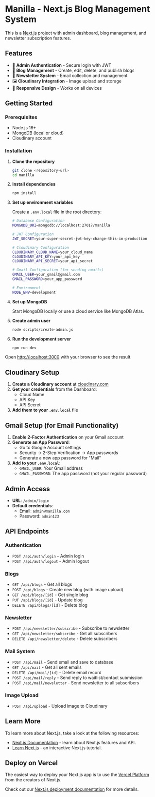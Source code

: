 # Manilla - Next.js Blog Management System

This is a [Next.js](https://nextjs.org) project with admin dashboard, blog management, and newsletter subscription features.

## Features

- 🔐 **Admin Authentication** - Secure login with JWT
- 📝 **Blog Management** - Create, edit, delete, and publish blogs
- 📧 **Newsletter System** - Email collection and management
- 🖼️ **Cloudinary Integration** - Image upload and storage
- 📱 **Responsive Design** - Works on all devices

## Getting Started

### Prerequisites

- Node.js 18+ 
- MongoDB (local or cloud)
- Cloudinary account

### Installation

1. **Clone the repository**
   ```bash
   git clone <repository-url>
   cd manilla
   ```

2. **Install dependencies**
   ```bash
   npm install
   ```

3. **Set up environment variables**
   
   Create a `.env.local` file in the root directory:
   ```bash
   # Database Configuration
   MONGODB_URI=mongodb://localhost:27017/manilla
   
   # JWT Configuration
   JWT_SECRET=your-super-secret-jwt-key-change-this-in-production
   
   # Cloudinary Configuration
   CLOUDINARY_CLOUD_NAME=your_cloud_name
   CLOUDINARY_API_KEY=your_api_key
   CLOUDINARY_API_SECRET=your_api_secret
   
   # Gmail Configuration (for sending emails)
   GMAIL_USER=your_gmail@gmail.com
   GMAIL_PASSWORD=your_app_password
   
   # Environment
   NODE_ENV=development
   ```

4. **Set up MongoDB**
   
   Start MongoDB locally or use a cloud service like MongoDB Atlas.

5. **Create admin user**
   ```bash
   node scripts/create-admin.js
   ```

6. **Run the development server**
   ```bash
   npm run dev
   ```

Open [http://localhost:3000](http://localhost:3000) with your browser to see the result.

## Cloudinary Setup

1. **Create a Cloudinary account** at [cloudinary.com](https://cloudinary.com)
2. **Get your credentials** from the Dashboard:
   - Cloud Name
   - API Key
   - API Secret
3. **Add them to your `.env.local`** file

## Gmail Setup (for Email Functionality)

1. **Enable 2-Factor Authentication** on your Gmail account
2. **Generate an App Password**:
   - Go to Google Account settings
   - Security → 2-Step Verification → App passwords
   - Generate a new app password for "Mail"
3. **Add to your `.env.local`**:
   - `GMAIL_USER`: Your Gmail address
   - `GMAIL_PASSWORD`: The app password (not your regular password)

## Admin Access

- **URL**: `/admin/login`
- **Default credentials**: 
  - Email: `admin@manilla.com`
  - Password: `admin123`

## API Endpoints

### Authentication
- `POST /api/auth/login` - Admin login
- `POST /api/auth/logout` - Admin logout

### Blogs
- `GET /api/blogs` - Get all blogs
- `POST /api/blogs` - Create new blog (with image upload)
- `GET /api/blogs/[id]` - Get single blog
- `PUT /api/blogs/[id]` - Update blog
- `DELETE /api/blogs/[id]` - Delete blog

### Newsletter
- `POST /api/newsletter/subscribe` - Subscribe to newsletter
- `GET /api/newsletter/subscribe` - Get all subscribers
- `DELETE /api/newsletter/delete` - Delete subscribers

### Mail System
- `POST /api/mail` - Send email and save to database
- `GET /api/mail` - Get all sent emails
- `DELETE /api/mail/[id]` - Delete email record
- `POST /api/mail/reply` - Send reply to waitlist/contact submission
- `POST /api/mail/newsletter` - Send newsletter to all subscribers

### Image Upload
- `POST /api/upload` - Upload image to Cloudinary

## Learn More

To learn more about Next.js, take a look at the following resources:

- [Next.js Documentation](https://nextjs.org/docs) - learn about Next.js features and API.
- [Learn Next.js](https://nextjs.org/learn) - an interactive Next.js tutorial.

## Deploy on Vercel

The easiest way to deploy your Next.js app is to use the [Vercel Platform](https://vercel.com/new?utm_medium=default-template&filter=next.js&utm_source=create-next-app&utm_campaign=create-next-app-readme) from the creators of Next.js.

Check out our [Next.js deployment documentation](https://nextjs.org/docs/app/building-your-application/deploying) for more details.
